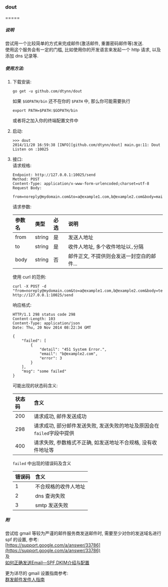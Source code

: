 ### dout
=====

##### 说明
尝试用一个比较简单的方式来完成邮件(激活邮件, 重置密码邮件等)发送.  
使用这个服务会有一定的门槛, 比如使用你的开发语言来发起一个 http 请求, 以及添加 dns 记录等.  

##### 使用方法:
1.  下载安装:  
    ```
    go get -u github.com/dtynn/dout
    ```
    如果 `$GOPATH/bin` 还不在你的 `$PATH` 中, 那么你可能需要执行
    ```
    export PATH=$PATH:$GOPATH/bin
    ```
    或者将之加入你的终端配置文件中
    

1.  启动:
    ```
    >>> dout
    2014/11/20 16:59:38 [INFO][github.com/dtynn/dout] main.go:11: Dout Listen on :10025
    ```
    
    
1.  接口:  
    请求规格:
    ```
    Endpoint: http://127.0.0.1:10025/send
    Method: POST
    Content-Type: application/x-www-form-urlencoded;charset=utf-8
    Request Body:
        from=noreply@mydomain.com&to=a@example1.com,b@example2.com&body=mail_content
    ```
    请求参数:  
    
    参数名 | 类型 | 必选 | 说明 
    :--- | :------ | :--- | :---
    from | string  | 是   | 发送人地址
    to   | string  | 是   | 收件人地址, 多个收件地址以`,`分隔
    body | string  | 否   | 邮件正文, 不提供则会发送一封空白的邮件...
    
    使用 curl 的范例:
    ```
    curl -X POST -d "from=noreply@mydomain.com&to=a@example1.com,b@example2.com&body=test" http://127.0.0.1:10025/send
    ```
    
    响应格式:
    ```
    HTTP/1.1 298 status code 298
    Content-Length: 103
    Content-Type: application/json
    Date: Thu, 20 Nov 2014 08:22:34 GMT

    {
        "failed": [
            {
                "detail": "451 System Error.", 
                "email": "b@example2.com", 
                "error": 3
            }
        ], 
        "msg": "some failed"
    }
    ```
    
    可能出现的状态码含义:   
    
    状态码 | 含义  
    :--- | :-----
    200 | 请求成功, 邮件发送成功
    298 | 请求成功, 部分邮件发送失败, 发送失败的地址及原因会在`failed`字段中提供
    400 | 请求失败, 参数格式不正确, 如发送地址不合规格, 没有收件地址等
    
    `failed` 中出现的错误码及含义
    
    错误码 | 含义  
    :--- | :-----
    1    | 不合规格的收件人地址
    2    |  dns 查询失败
    3    |  smtp 发送失败
    
    
##### 附
尝试给 gmail 等较为严谨的邮件服务商发送邮件时, 需要至少对你的发送域名进行 spf 的设置, 参考:  
[https://support.google.com/a/answer/33786](https://support.google.com/a/answer/33786)  
及  
[如何正确发送Email—SPF,DKIM介绍与配置](http://mengzhuo.org/blog/%E5%A6%82%E4%BD%95%E6%AD%A3%E7%A1%AE%E5%8F%91%E9%80%81email-spfdkim%E4%BB%8B%E7%BB%8D%E4%B8%8E%E9%85%8D%E7%BD%AE.html)  

更为详尽的 gmail 设置指南参考:  
[群发邮件发件人指南](https://support.google.com/mail/answer/81126)
    
